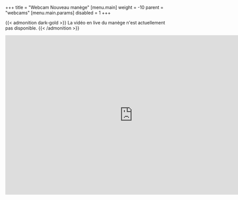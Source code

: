 +++
title = "Webcam Nouveau manège"
[menu.main]
  weight = -10
  parent = "webcams"
  [menu.main.params]
    disabled = 1
+++

{{< admonition dark-gold >}}
La vidéo en live du manège n'est actuellement pas disponible.
{{< /admonition >}}

<iframe src="https://camera2.brahier.ch/player.html" name="restreamer-player" width="800" height="500" scrolling="no" frameborder="0" webkitallowfullscreen="true" mozallowfullscreen="true" allowfullscreen="true"></iframe>
